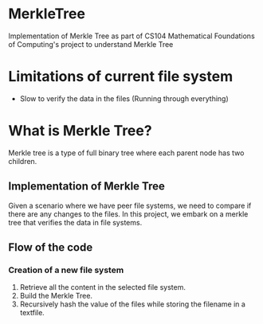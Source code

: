 # MerkleTree
Implementation of Merkle Tree as part of CS104 Mathematical Foundations of Computing's project to understand Merkle Tree

# Limitations of current file system
- Slow to verify the data in the files (Running through everything)

# What is Merkle Tree?
Merkle tree is a type of full binary tree where each parent node has two children.

## Implementation of Merkle Tree
Given a scenario where we have peer file systems, we need to compare if there are any changes to the files.
In this project, we embark on a merkle tree that verifies the data in file systems.

## Flow of the code
### Creation of a new file system
1. Retrieve all the content in the selected file system.
2. Build the Merkle Tree.
3. Recursively hash the value of the files while storing the filename in a textfile.
